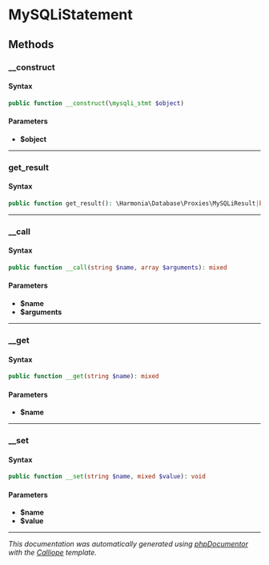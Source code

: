 # MySQLiStatement

## Methods

### __construct

#### Syntax

```php
public function __construct(\mysqli_stmt $object)
```

#### Parameters

- **$object**

---

### get_result

#### Syntax

```php
public function get_result(): \Harmonia\Database\Proxies\MySQLiResult|bool
```

---

### __call

#### Syntax

```php
public function __call(string $name, array $arguments): mixed
```

#### Parameters

- **$name**
- **$arguments**

---

### __get

#### Syntax

```php
public function __get(string $name): mixed
```

#### Parameters

- **$name**

---

### __set

#### Syntax

```php
public function __set(string $name, mixed $value): void
```

#### Parameters

- **$name**
- **$value**

---

*This documentation was automatically generated using [phpDocumentor](http://www.phpdoc.org/) with the [Calliope](https://github.com/DaphneWebFramework/Calliope) template.*
